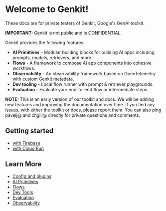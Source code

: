 # Welcome to Genkit!

These docs are for private testers of Genkit, Google's GenAI toolkit.

**IMPORTANT:** Genkit is not public and is CONFIDENTIAL.

Genkit provides the following features:

 * **AI Primitives** - Modular building blocks for building AI apps including prompts, models, retrievers, and more.
 * **Flows** - A framework to compose AI app components into cohesive workflows.
 * **Observability** - An observability framework based on OpenTelemetry with custom Genkit metadata.
 * **Dev tooling** - Local flow runner with prompt & retriever playgrounds.
 * **Evaluation** - Evaluate your end-to-end flow or intermediate steps.

**NOTE:** This is an early version of our toolkit and docs. We will be adding new features and improving the documentation over time. If you find any issues, with either the toolkit or docs, please report them. You can also ping pavelj@ and chgill@ directly for private questions and comments.

## Getting started

  * [with Firebase](firebase.md)
  * [with Cloud Run](express.md)

## Learn More

  * [Config and plugins](config.md)
  * [AI Primitives](ai.md)
  * [Flows](flows.md)
  * [Dev Tools](devtools.md)
  * [Evaluation](evaluation.md)
  * [Observability](observability.md)
